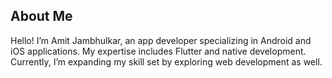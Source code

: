 ## About Me

Hello! I’m Amit Jambhulkar, an app developer specializing in Android and iOS applications. My expertise includes Flutter and native development. Currently, I’m expanding my skill set by exploring web development as well.


<!--
**iAmitJambhulkar/IAmitJambhulkar** is a ✨ _special_ ✨ repository because its `README.md` (this file) appears on your GitHub profile.

Here are some ideas to get you started:

- 🔭 I’m currently working on ...
- 🌱 I’m currently learning ...
- 👯 I’m looking to collaborate on ...
- 🤔 I’m looking for help with ...
- 💬 Ask me about ...
- 📫 How to reach me: ...
- 😄 Pronouns: ...
- ⚡ Fun fact: ...
-->
